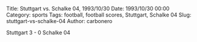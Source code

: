 Title: Stuttgart vs. Schalke 04, 1993/10/30
Date: 1993/10/30 00:00
Category: sports
Tags: football, football scores, Stuttgart, Schalke 04
Slug: stuttgart-vs-schalke-04
Author: carbonero


Stuttgart 3 - 0 Schalke 04

